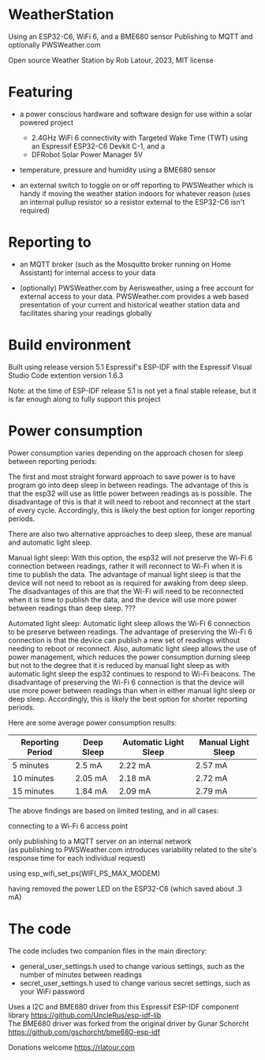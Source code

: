 # WeatherStation 
Using an ESP32-C6, WiFi 6, and a BME680 sensor
Publishing to MQTT and optionally PWSWeather.com

Open source Weather Station by Rob Latour, 2023, MIT license

# Featuring

- a power conscious hardware and software design for use within a solar powered project 
  - 2.4GHz WiFi 6 connectivity with Targeted Wake Time (TWT) using an Espressif ESP32-C6 Devkit C-1, and a
  - DFRobot Solar Power Manager 5V
  
- temperature, pressure and humidity using a BME680 sensor

- an external switch to toggle on or off reporting to PWSWeather
  which is handy if moving the weather station indoors for whatever reason
  (uses an internal pullup resistor so a resistor external to the ESP32-C6 isn't required)

# Reporting to

- an MQTT broker (such as the Mosquitto broker running on Home Assistant) for internal access to your data

- (optionally) PWSWeather.com by Aerisweather, using a free account for external access to your data.
  PWSWeather.com provides a web based presentation of your current and historical weather station data and 
  facilitates sharing your readings globally

# Build environment

Built using release version 5.1 Espressif's ESP-IDF with the Espressif Visual Studio Code extention version 1.6.3

Note: at the time of ESP-IDF release 5.1 is not yet a final stable release, but it is far enough along to fully support this project

# Power consumption

Power consumption varies depending on the approach chosen for sleep between reporting periods:

  The first and most straight forward approach to save power is to have program go into deep sleep in between readings.
  The advantage of this is that the esp32 will use as little power between readings as is possible.
  The disadvantage of this is that it will need to reboot and reconnect at the start of every cycle.
  Accordingly, this is likely the best option for longer reporting periods.

  There are also two alternative approaches to deep sleep, these are manual and automatic light sleep. 

  Manual light sleep:
    With this option, the esp32 will not preserve the Wi-Fi 6 connection between readings, rather it will reconnect to Wi-Fi when it is time to publish the data.
    The advantage of manual light sleep is that the device will not need to reboot as is required for awaking from deep sleep.
    The disadvantages of this are that the Wi-Fi will need to be reconnected when it is time to publish the data, and the device will use more power between readings than deep sleep. ???

  Automated light sleep:
    Automatic light sleep allows the Wi-Fi 6 connection to be preserve between readings.
    The advantage of preserving the Wi-Fi 6 connection is that the device can publish a new set of readings without needing to reboot or reconnect. 
    Also, automatic light sleep allows the use of power management, which reduces the power consumption durning sleep but not to the degree that it is reduced by manual light sleep as with automatic light sleep the esp32 continues to respond to Wi-Fi beacons. 
    The disadvantage of preserving the Wi-Fi 6 connection is that the device will use more power between readings than when in either manual light sleep or deep sleep.
    Accordingly, this is likely the best option for shorter reporting periods.

Here are some average power consumption results: 

| Reporting Period |   Deep Sleep  | Automatic Light Sleep | Manual Light Sleep |
|------------------|---------------|-----------------------|--------------------|
|      5 minutes   |   2.5 mA	   |       2.22 mA         |       2.57 mA      |
|     10 minutes   |   2.05 mA     |       2.18 mA         |       2.72 mA      |
|     15 minutes   |   1.84 mA     |       2.09 mA         |       2.79 mA      |

The above findings are based on limited testing, and in all cases:

  connecting to a Wi-Fi 6 access point

  only publishing to a MQTT server on an internal network  
  (as publishing to PWSWeather.com introduces variability related to the site's response time for each individual request)

  using esp_wifi_set_ps(WIFI_PS_MAX_MODEM)

  having removed the power LED on the ESP32-C6 (which saved about .3 mA)

# The code

The code includes two companion files in the main directory:
- general_user_settings.h  used to change various settings, such as the number of minutes between readings
- secret_user_settings.h   used to change various secret settings, such as your WiFi password
	
Uses a I2C and BME680 driver from this Espressif ESP-IDF component library https://github.com/UncleRus/esp-idf-lib  
The BME680 driver was forked from the original driver by Gunar Schorcht https://github.com/gschorcht/bme680-esp-idf

Donations welcome https://rlatour.com
